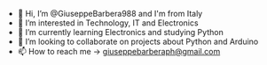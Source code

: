 - 👋 Hi, I’m @GiuseppeBarbera988 and I'm from Italy
- 👀 I’m interested in Technology, IT and Electronics
- 🌱 I’m currently learning Electronics and studying Python
- 💞️ I’m looking to collaborate on projects about Python and Arduino
- 📫 How to reach me -> giuseppebarberaph@gmail.com

<!---
GiuseppeBarbera988/GiuseppeBarbera988 is a ✨ special ✨ repository because its `README.md` (this file) appears on your GitHub profile.
You can click the Preview link to take a look at your changes.
--->
